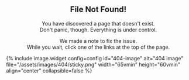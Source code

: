 <div style="text-align:center;">

<h2>File Not Found!</h2>

<p>You have discovered a page that doesn't exist.<br/>Don't panic, though. Everything is under control.</p>

<p>We made a note to fix the issue.<br/>While you wait, click one of the links at the top of the page.<br/></p>

</div>

{% include image.widget config=config id="404-image" alt="404 image" file="/assets/images/404/sticky.png" width="65vmin" height="60vmin" align="center" collapsible=false %}

